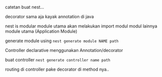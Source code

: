 catetan buat nest...

decorator sama aja kayak annotation di java

nest is modular module utama akan melakukan import modul modul lainnya module utama (Application Module)

generate module using `nest generate module NAME path`

Controller declarative menggunakan Annotation/decorator

buat controller `nest generate controller name path`

routing di controller pake decorator di method nya..